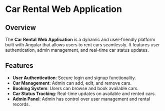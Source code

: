 # Car Rental Web Application

## Overview
The **Car Rental Web Application** is a dynamic and user-friendly platform built with Angular that allows users to rent cars seamlessly. It features user authentication, admin management, and real-time car status updates.

## Features
- **User Authentication**: Secure login and signup functionality.
- **Car Management**: Admin can add, edit, and remove cars.
- **Booking System**: Users can browse and book available cars.
- **Car Status Tracking**: Real-time updates on available and rented cars.
- **Admin Panel**: Admin has control over user management and rental records.

  
